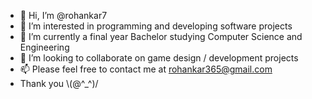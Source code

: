 - 👋 Hi, I’m @rohankar7
- 👀 I’m interested in programming and developing software projects
- 🌱 I’m currently a final year Bachelor studying Computer Science and Engineering
- 💞️ I’m looking to collaborate on game design / development projects
- 📫 Please feel free to contact me at rohankar365@gmail.com
- Thank you \\(@^_^)/

<!---
rohankar7/rohankar7 is a ✨ special ✨ repository because its `README.md` (this file) appears on your GitHub profile.
You can click the Preview link to take a look at your changes.
--->
